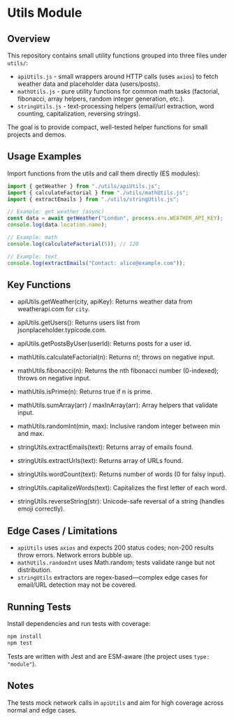 # Utils Module

## Overview

This repository contains small utility functions grouped into three files under `utils/`:

- `apiUtils.js` - small wrappers around HTTP calls (uses `axios`) to fetch weather data and placeholder data (users/posts).
- `mathUtils.js` - pure utility functions for common math tasks (factorial, fibonacci, array helpers, random integer generation, etc.).
- `stringUtils.js` - text-processing helpers (email/url extraction, word counting, capitalization, reversing strings).

The goal is to provide compact, well-tested helper functions for small projects and demos.

## Usage Examples

Import functions from the utils and call them directly (ES modules):

```js
import { getWeather } from "./utils/apiUtils.js";
import { calculateFactorial } from "./utils/mathUtils.js";
import { extractEmails } from "./utils/stringUtils.js";

// Example: get weather (async)
const data = await getWeather("London", process.env.WEATHER_API_KEY);
console.log(data.location.name);

// Example: math
console.log(calculateFactorial(5)); // 120

// Example: text
console.log(extractEmails("Contact: alice@example.com"));
```

## Key Functions

- apiUtils.getWeather(city, apiKey): Returns weather data from weatherapi.com for `city`.
- apiUtils.getUsers(): Returns users list from jsonplaceholder.typicode.com.
- apiUtils.getPostsByUser(userId): Returns posts for a user id.

- mathUtils.calculateFactorial(n): Returns n!; throws on negative input.
- mathUtils.fibonacci(n): Returns the nth fibonacci number (0-indexed); throws on negative input.
- mathUtils.isPrime(n): Returns true if n is prime.
- mathUtils.sumArray(arr) / maxInArray(arr): Array helpers that validate input.
- mathUtils.randomInt(min, max): Inclusive random integer between min and max.

- stringUtils.extractEmails(text): Returns array of emails found.
- stringUtils.extractUrls(text): Returns array of URLs found.
- stringUtils.wordCount(text): Returns number of words (0 for falsy input).
- stringUtils.capitalizeWords(text): Capitalizes the first letter of each word.
- stringUtils.reverseString(str): Unicode-safe reversal of a string (handles emoji correctly).

## Edge Cases / Limitations

- `apiUtils` uses `axios` and expects 200 status codes; non-200 results throw errors. Network errors bubble up.
- `mathUtils.randomInt` uses Math.random; tests validate range but not distribution.
- `stringUtils` extractors are regex-based—complex edge cases for email/URL detection may not be covered.

## Running Tests

Install dependencies and run tests with coverage:

```bash
npm install
npm test
```

Tests are written with Jest and are ESM-aware (the project uses `type: "module"`).

## Notes

The tests mock network calls in `apiUtils` and aim for high coverage across normal and edge cases.
